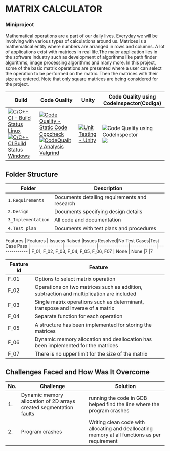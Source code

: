 # MATRIX CALCULATOR
### Miniproject 
 Mathematical operations are a part of our daily lives. Everyday we will be involving with various types of calculations around us. Matrices is a mathematical entity where numbers are arranged in rows and columns. A lot of applications exist with matrices in real life.The major application lies in the software industry such as development of algorithms like path finder algorithms, image processing algorithms and many more.
 In this project, some of the basic matrix operations are presented where a user can select the operation to be performed on the matrix. Then the matrices with their size are entered. Note that only square matrices are being considered for the project.

Build | Code Quality | Unity | Code Quality using CodeInspector(Codiga)
------|----------|-------|--------------
[![C/C++ CI - Build Status Linux](https://github.com/DesaiSiddhesh1/M1_MatrixCalculator/actions/workflows/c-cpp.yml/badge.svg)](https://github.com/DesaiSiddhesh1/M1_MatrixCalculator/actions/workflows/c-cpp.yml) [![C/C++ CI Build Status Windows](https://github.com/DesaiSiddhesh1/M1_MatrixCalculator/actions/workflows/c-cpp_windows.yml/badge.svg)](https://github.com/DesaiSiddhesh1/M1_MatrixCalculator/actions/workflows/c-cpp_windows.yml)|[![Code Quality - Static Code Cppcheck](https://github.com/DesaiSiddhesh1/M1_MatrixCalculator/actions/workflows/c-cppcheck.yml/badge.svg)](https://github.com/DesaiSiddhesh1/M1_MatrixCalculator/actions/workflows/c-cppcheck.yml)[![CodeQuality Analysis Valgrind](https://github.com/DesaiSiddhesh1/M1_MatrixCalculator/actions/workflows/CodeQualityValgrind.yml/badge.svg)](https://github.com/DesaiSiddhesh1/M1_MatrixCalculator/actions/workflows/CodeQualityValgrind.yml)|[![Unit Testing - Unity](https://github.com/DesaiSiddhesh1/M1_MatrixCalculator/actions/workflows/unity.yml/badge.svg?branch=main)](https://github.com/DesaiSiddhesh1/M1_MatrixCalculator/actions/workflows/unity.yml)|![Code Quality using CodeInspector](https://api.codiga.io/project/32495/score/svg) ![](https://api.codiga.io/project/32495/status/svg)

## Folder Structure
Folder             | Description
-------------------| -----------------------------------------
`1.Requirements`   | Documents detailing requirements and research
`2.Design`         | Documents specifying design details
`3_Implementation` | All code and documentation
`4.Test_plan`      | Documents with test plans and procedures


Features
|    Features    | Issuess Raised |Issues Resolved|No Test Cases|Test Case Pass
|----------------|----------------|---------------|-------------|--------------
| F_01, F_02, F_03, F_04, F_05, F_06, F07  | None    | None   |7  |7    

| Feature Id | Feature |
| -----------|---------|
|F_01| Options to select matrix operation|
|F_02| Operations on two matrices such as addition, subtraction and multiplication are included|
|F_03| Single matrix operations such as determinant, transpose and inverse of a matrix |
|F_04| Separate function for each operation |
|F_05| A structure has been implemented for storing the matrices|
|F_06| Dynamic memory allocation and deallocation has been implemented for the matrices|
|F_07|  There is no upper limit for the size of the matrix|

## Challenges Faced and How Was It Overcome

| No. | Challenge | Solution
|-----|-----------|--------
|1. | Dynamic memory allocation of 2D arrays created segmentation faults| running the code in GDB helped find the line where the program crashes
|2. | Program crashes | Writing clean code with allocating and deallocating memory at all functions as per requirement|
